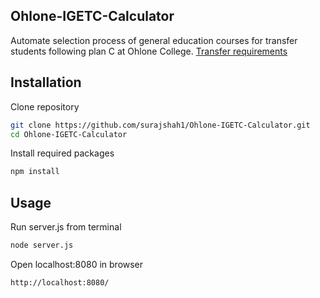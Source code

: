 ## Ohlone-IGETC-Calculator

Automate selection process of general education courses for transfer students following plan C at Ohlone College. 
[Transfer requirements](https://www.ohlone.edu/sites/default/files/group/Curriculum_Guides/20182019/20182019geplanc.pdf)

## Installation

Clone repository
```bash
git clone https://github.com/surajshah1/Ohlone-IGETC-Calculator.git
cd Ohlone-IGETC-Calculator
```
Install required packages

```bash
npm install
```

## Usage

Run server.js from terminal

```bash
node server.js
```
Open localhost:8080 in browser
```bash
http://localhost:8080/
```
